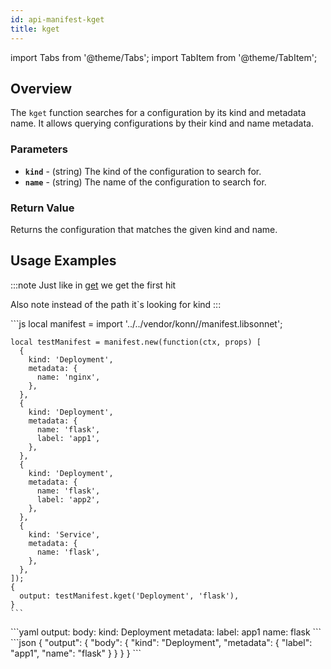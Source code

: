 ```yaml
---
id: api-manifest-kget
title: kget
---
```


import Tabs from '@theme/Tabs';
import TabItem from '@theme/TabItem';

## Overview
The `kget` function searches for a configuration by its kind and metadata name. It allows querying configurations by their kind and name metadata.

### Parameters
- **`kind`** - (string) The kind of the configuration to search for.
- **`name`** - (string) The name of the configuration to search for.

### Return Value
Returns the configuration that matches the given kind and name.

## Usage Examples

:::note
Just like in [get](api-manifest-get) we get the first hit

Also note instead of the path it`s looking for kind
:::

<Tabs>
  <TabItem value="jsonnet" label="Jsonnet" default>
    ```js
    local manifest = import '../../vendor/konn//manifest.libsonnet';

    local testManifest = manifest.new(function(ctx, props) [
      {
        kind: 'Deployment',
        metadata: {
          name: 'nginx',
        },
      },
      {
        kind: 'Deployment',
        metadata: {
          name: 'flask',
          label: 'app1',
        },
      },
      {
        kind: 'Deployment',
        metadata: {
          name: 'flask',
          label: 'app2',
        },
      },
      {
        kind: 'Service',
        metadata: {
          name: 'flask',
        },
      },
    ]);
    {
      output: testManifest.kget('Deployment', 'flask'),
    }
    ``` 
  </TabItem>
  <TabItem value="yaml" label="YAML Output">
    ```yaml
    output:
      body:
        kind: Deployment
        metadata:
          label: app1
          name: flask
    ```
  </TabItem>
  <TabItem value="json" label="JSON Output">
    ```json
    {
       "output": {
          "body": {
             "kind": "Deployment",
             "metadata": {
                "label": "app1",
                "name": "flask"
             }
          }
       }
    }
    ```
  </TabItem>
</Tabs>

